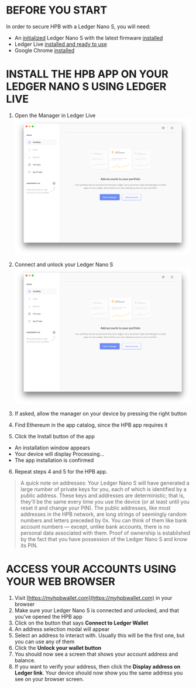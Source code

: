 # BEFORE YOU START
In order to secure HPB with a Ledger Nano S, you will need:

* An [initialized](https://support.ledgerwallet.com/hc/en-us/articles/360000613793) Ledger Nano S with the latest firmware [installed](https://support.ledgerwallet.com/hc/en-us/articles/360002731113)
* Ledger Live [installed and ready to use](https://support.ledgerwallet.com/hc/en-us/articles/360006395233)
* Google Chrome [installed](https://www.google.com/chrome/)


# INSTALL THE HPB APP ON YOUR LEDGER NANO S USING LEDGER LIVE
1. Open the Manager in Ledger Live 
![alt text](https://github.com/Nicemanss/ledger-doc/blob/master/images/open-manager.png "Ledger Live Manager")

2. Connect and unlock your Ledger Nano S 
![alt text](https://github.com/Nicemanss/ledger-doc/blob/master/images/open-manager.png "Ledger Live Manager")

3. If asked, allow the manager on your device by pressing the right button
4. Find Ethereum in the app catalog, since the HPB app requires it
5. Click the Install button of the app
* An installation window appears
* Your device will display Processing...
* The app installation is confirmed
6. Repeat steps 4 and 5 for the HPB app.

> A quick note on addresses: Your Ledger Nano S will have generated a large number of private keys for you, each of which is identified by a public address. These keys and addresses are deterministic; that is, they'll be the same every time you use the device (or at least until you reset it and change your PIN). The public addresses, like most addresses in the HPB network, are long strings of seemingly random numbers and letters preceded by 0x. You can think of them like bank account numbers — except, unlike bank accounts, there is no personal data associated with them. Proof of ownership is established by the fact that you have possession of the Ledger Nano S and know its PIN.

# ACCESS YOUR ACCOUNTS USING YOUR WEB BROWSER
1. Visit [https://myhpbwallet.com](https://myhpbwallet.com) in your browser
2. Make sure your Ledger Nano S is connected and unlocked, and that you’ve opened the HPB app
3. Click on the button that says **Connect to Ledger Wallet**
4. An address selection modal will appear
5. Select an address to interact with. Usually this will be the first one, but you can use any of them
6. Click the **Unlock your wallet button**
7. You should now see a screen that shows your account address and balance.
8. If you want to verify your address, then click the **Display address on Ledger link**. Your device should now show you the same address you see on your browser screen.
